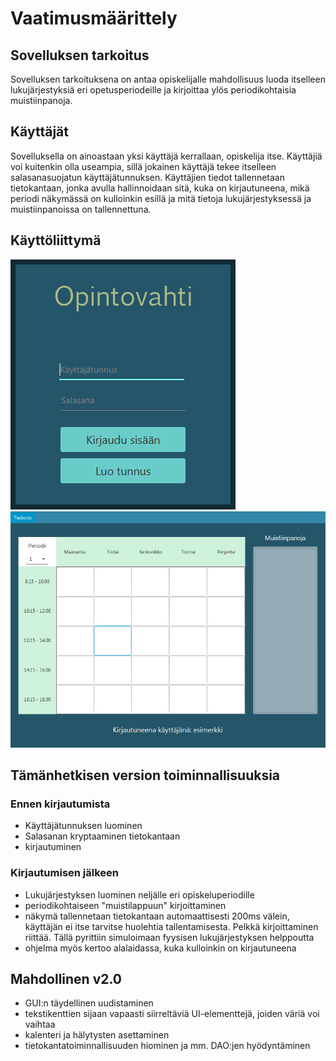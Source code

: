 # Vaatimusmäärittely

## Sovelluksen tarkoitus

Sovelluksen tarkoituksena on antaa opiskelijalle mahdollisuus luoda itselleen lukujärjestyksiä eri opetusperiodeille ja kirjoittaa ylös periodikohtaisia muistiinpanoja. 

## Käyttäjät

Sovelluksella on ainoastaan yksi käyttäjä kerrallaan, opiskelija itse. Käyttäjiä voi kuitenkin olla useampia, sillä jokainen käyttäjä tekee itselleen salasanasuojatun käyttäjätunnuksen. Käyttäjien tiedot tallennetaan tietokantaan, jonka avulla hallinnoidaan sitä, kuka on kirjautuneena, mikä periodi näkymässä on kulloinkin esillä ja mitä tietoja lukujärjestyksessä ja muistiinpanoissa on tallennettuna.

## Käyttöliittymä

<img src="https://raw.githubusercontent.com/ratilmii/otm-harjoitustyo/master/dokumentaatio/Kuvat/opintovahtilogin.png">
<img src="https://raw.githubusercontent.com/ratilmii/otm-harjoitustyo/master/dokumentaatio/Kuvat/opintovahtiscene.png">

## Tämänhetkisen version toiminnallisuuksia

### Ennen kirjautumista

- Käyttäjätunnuksen luominen 
- Salasanan kryptaaminen tietokantaan
- kirjautuminen

### Kirjautumisen jälkeen

- Lukujärjestyksen luominen neljälle eri opiskeluperiodille
- periodikohtaiseen "muistilappuun" kirjoittaminen
- näkymä tallennetaan tietokantaan automaattisesti 200ms välein, käyttäjän ei itse tarvitse huolehtia tallentamisesta. Pelkkä kirjoittaminen riittää. Tällä pyrittiin simuloimaan fyysisen lukujärjestyksen helppoutta
- ohjelma myös kertoo alalaidassa, kuka kulloinkin on kirjautuneena

## Mahdollinen v2.0 

- GUI:n täydellinen uudistaminen
- tekstikenttien sijaan vapaasti siirreltäviä UI-elementtejä, joiden väriä voi vaihtaa
- kalenteri ja hälytysten asettaminen 
- tietokantatoiminnallisuuden hiominen ja mm. DAO:jen hyödyntäminen
